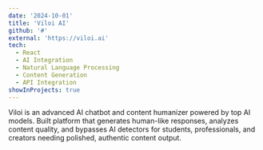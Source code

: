 ```yaml
---
date: '2024-10-01'
title: 'Viloi AI'
github: '#'
external: 'https://viloi.ai'
tech:
  - React
  - AI Integration
  - Natural Language Processing
  - Content Generation
  - API Integration
showInProjects: true
---
```


Viloi is an advanced AI chatbot and content humanizer powered by top AI models. Built platform that generates human-like responses, analyzes content quality, and bypasses AI detectors for students, professionals, and creators needing polished, authentic content output.